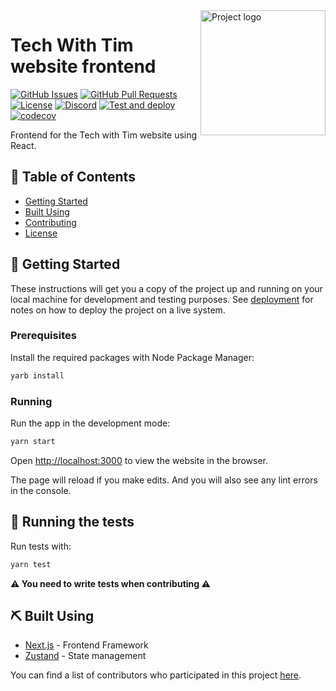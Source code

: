 <img align="right" width=200px height=200px src="https://cdn.discordapp.com/attachments/776153365452554301/786297555415859220/Tech-With-Tim.png" alt="Project logo">

<h1>Tech With Tim website frontend</h1>

<div>

[![GitHub Issues](https://img.shields.io/github/issues/Tech-With-Tim/Frontend.svg)](https://github.com/Tech-With-Tim/Frontend/issues)
[![GitHub Pull Requests](https://img.shields.io/github/issues-pr/Tech-With-Tim/Frontend.svg)](https://github.com/Tech-With-Tim/Frontend/pulls)
[![License](https://img.shields.io/badge/license-MIT-blue.svg)](/LICENSE)
[![Discord](https://discord.com/api/guilds/501090983539245061/widget.png?style=shield)](https://discord.gg/twt)
[![Test and deploy](https://github.com/Tech-With-Tim/Frontend/workflows/Test%20and%20deploy/badge.svg)](https://github.com/Tech-With-Tim/Frontend/actions?query=workflow%3A%22Test+and+deploy%22)
[![codecov](https://codecov.io/gh/Tech-With-Tim/Frontend/branch/master/graph/badge.svg?token=2WULJRCY1W)](https://codecov.io/gh/Tech-With-Tim/Frontend)

</div>
<p> Frontend for the Tech with Tim website using React.</p>

## 📝 Table of Contents

<!-- - [About](#about) -->

- [Getting Started](#getting_started)
- [Built Using](#built_using)
- [Contributing](/CONTRIBUTING.md)
- [License](/LICENSE.md)

<!-- ## 🧐 About <a name = "about"></a>

Write about 1-2 paragraphs describing the purpose of your project. -->

## 🏁 Getting Started <a name = "getting_started"></a>

These instructions will get you a copy of the project up and running on your local machine for development and testing purposes. See [deployment](#deployment) for notes on how to deploy the project on a live system.

### Prerequisites

Install the required packages with Node Package Manager:

```sh
yarb install
```

### Running

Run the app in the development mode:

```sh
yarn start
```

Open [http://localhost:3000](http://localhost:3000) to view the website in the browser.

The page will reload if you make edits. And you will also see any lint errors in the console.

## 🔧 Running the tests <a name = "tests"></a>

Run tests with:

```sh
yarn test
```

**⚠ You need to write tests when contributing ⚠**

## ⛏️ Built Using <a name = "built_using"></a>

- [Next.js](https://nextjs.org/) - Frontend Framework
- [Zustand](https://zustand.surge.sh/) - State management

You can find a list of contributors who participated in this project [here](https://github.com/Tech-With-Tim/Frontend/contributors).
